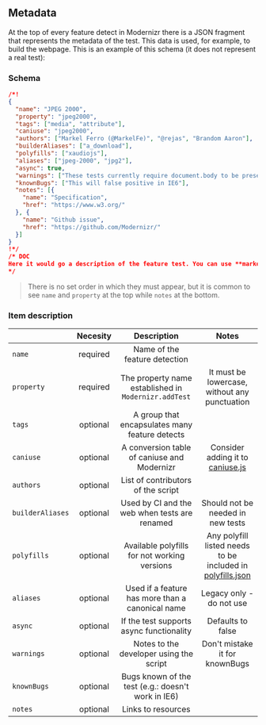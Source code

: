 ## Metadata
At the top of every feature detect in Modernizr there is a JSON fragment that represents the metadata of the test. This data is used, for example, to build the webpage.
This is an example of this schema (it does not represent a real test): 
### Schema
```json
/*!
{
  "name": "JPEG 2000",
  "property": "jpeg2000",
  "tags": ["media", "attribute"],
  "caniuse": "jpeg2000",
  "authors": ["Markel Ferro (@MarkelFe)", "@rejas", "Brandom Aaron"],
  "builderAliases": ["a_download"],
  "polyfills": ["xaudiojs"],
  "aliases": ["jpeg-2000", "jpg2"],
  "async": true,
  "warnings": ["These tests currently require document.body to be present"],
  "knownBugs": ["This will false positive in IE6"],
  "notes": [{
    "name": "Specification",
    "href": "https://www.w3.org/"
  }, {
    "name": "Github issue",
    "href": "https://github.com/Modernizr/"
  }]
}
!*/
/* DOC
Here it would go a description of the feature test. You can use **markdown** here :)
*/
```
> There is no set order in which they must appear, but it is common to see `name` and `property` at the top while `notes` at the bottom.

### Item description
|                  | Necesity |                      Description                     |                                       Notes                                      |
|------------------|:--------:|:----------------------------------------------------:|:--------------------------------------------------------------------------------:|
| `name`           | required |             Name of the feature detection            |                                                                                  |
| `property`       | required | The property name established in `Modernizr.addTest` |                   It must be lowercase, without any punctuation                  |
| `tags`           | optional |    A group that encapsulates many feature detects    |                                                                                  |
| `caniuse`        | optional |      A conversion table of caniuse and Modernizr     |      Consider adding it to [caniuse.js](test/browser/integration/caniuse.js)     |
| `authors`        | optional |          List of contributors of the script          |                                                                                  |
| `builderAliases` | optional |     Used by CI and the web when tests are renamed    |                         Should not be needed in new tests                        |
| `polyfills`      | optional |     Available polyfills for not working versions     | Any polyfill listed needs to be included in [polyfills.json](lib/polyfills.json) |
| `aliases`        | optional |   Used if a feature has more than a canonical name   |                             Legacy only - do not use                             |
| `async`          | optional |       If the test supports async functionality       |                                 Defaults to false                                |
| `warnings`       | optional |        Notes to the developer using the script       |                          Don't mistake it for knownBugs                          |
| `knownBugs`      | optional |  Bugs known of the test (e.g.: doesn't work in IE6)  |                                                                                  |
| `notes`          | optional |                  Links to resources                  |                                                                                  |
